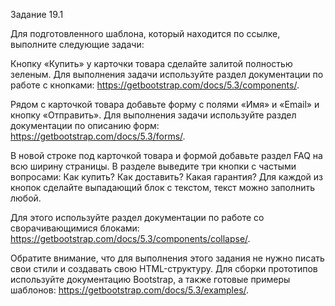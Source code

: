 Задание 19.1

Для подготовленного шаблона, который находится по ссылке, выполните следующие задачи:

Кнопку «Купить» у карточки товара сделайте залитой полностью зеленым.
Для выполнения задачи используйте раздел документации по работе с кнопками: https://getbootstrap.com/docs/5.3/components/.

Рядом с карточкой товара добавьте форму с полями «Имя» и «Email» и кнопку «Отправить».
Для выполнения задачи используйте раздел документации по описанию форм: https://getbootstrap.com/docs/5.3/forms/.

В новой строке под карточкой товара и формой добавьте раздел FAQ на всю ширину страницы. В разделе выведите три кнопки с частыми вопросами:
Как купить?
Как доставить?
Какая гарантия?
Для каждой из кнопок сделайте выпадающий блок с текстом, текст можно заполнить любой.

Для этого используйте раздел документации по работе со сворачивающимися блоками: https://getbootstrap.com/docs/5.3/components/collapse/.

Обратите внимание, что для выполнения этого задания не нужно писать свои стили и создавать свою HTML-структуру. Для сборки прототипов используйте документацию Bootstrap, а также готовые примеры шаблонов: https://getbootstrap.com/docs/5.3/examples/.
